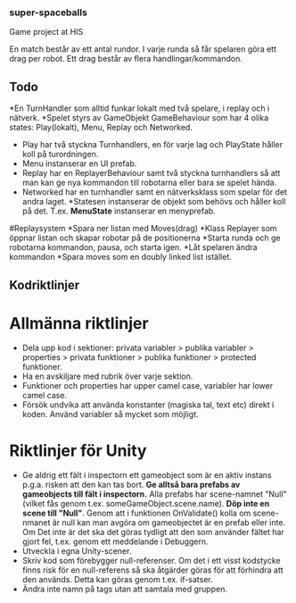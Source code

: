 ﻿### super-spaceballs
Game project at HIS



En match består av ett antal rundor. I varje runda så får spelaren göra ett drag per robot.
Ett drag består av flera handlingar/kommandon.
## Todo
*En TurnHandler som alltid funkar lokalt med två spelare, i replay och i nätverk.
*Spelet styrs av GameObjekt GameBehaviour som har 4 olika states: Play(lokalt), Menu, Replay och Networked.
 * Play har två styckna Turnhandlers, en för varje lag och PlayState håller koll på turordningen.
 * Menu instanserar en UI prefab.
 * Replay har en ReplayerBehaviour samt två styckna turnhandlers så att man kan ge nya kommandon till robotarna eller bara se spelet hända.
 * Networked har en turnhandler samt en nätverksklass som spelar för det andra laget.
 *Statesen instanserar de objekt som behövs och håller koll på det. T.ex. **MenuState** instanserar en menyprefab.

#Replaysystem
*Spara ner listan med Moves(drag)
*Klass Replayer som öppnar listan och skapar robotar på de positionerna
*Starta runda och ge robotarna kommandon, pausa, och starta igen.
*Låt spelaren ändra kommandon
*Spara moves som en doubly linked list istället.





## Kodriktlinjer

# Allmänna riktlinjer
* Dela upp kod i sektioner: privata variabler > publika variabler > properties > privata funktioner > publika funktioner > protected funktioner.
* Ha en avskiljare med rubrik över varje sektion.
* Funktioner och properties har upper camel case, variabler har lower camel case.
* Försök undvika att använda konstanter (magiska tal, text etc) direkt i koden. Använd variabler så mycket som möjligt.

# Riktlinjer för Unity
* Ge aldrig ett fält i inspectorn ett gameobject som är en aktiv instans p.g.a. risken att den kan tas bort. **Ge alltså bara prefabs av gameobjects till fält i inspectorn.** Alla prefabs har scene-namnet "Null" (vilket fås genom t.ex. someGameObject.scene.name). **Döp inte en scene till "Null"**. Genom att i funktionen OnValidate() kolla om scene-nmanet är null kan man avgöra om gameobjectet är en prefab eller inte. Om Det inte är det ska det göras tydligt att den som använder fältet har gjort fel, t.ex. genom ett meddelande i Debuggern. 
* Utveckla i egna Unity-scener.
* Skriv kod som förebygger null-referenser. Om det i ett visst kodstycke finns risk för en null-referens så ska åtgärder göras för att förhindra att den används. Detta kan göras genom t.ex. if-satser.
* Ändra inte namn på tags utan att samtala med gruppen.
